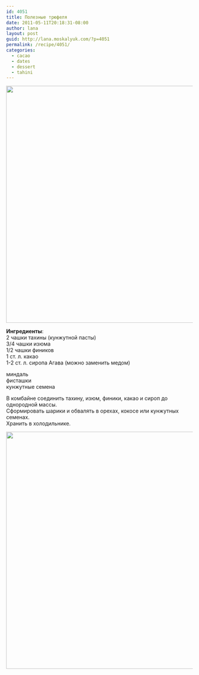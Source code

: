 ```yaml
---
id: 4051
title: Полезные трюфеля
date: 2011-05-11T20:18:31-08:00
author: lana
layout: post
guid: http://lana.moskalyuk.com/?p=4051
permalink: /recipe/4051/
categories:
  - cacao
  - dates
  - dessert
  - tahini
---
```

<img loading="lazy" class="alignnone" title="tahini truffles" src="http://farm4.static.flickr.com/3493/5709387504_4023d51afd_z.jpg" alt="" width="531" height="640" />

**Ингредиенты**:  
2 чашки тахины (кунжутной пасты)  
3/4 чашки изюма  
1/2 чашки фиников  
1 ст. л. какао  
1-2 ст. л. сиропа Агава (можно заменить медом)

миндаль  
фисташки  
кунжутные семена

В комбайне соединить тахину, изюм, финики, какао и сироп до однородной массы.  
Сформировать шарики и обвалять в орехах, кокосе или кунжутных семенах.  
Хранить в холодильнике.

<img loading="lazy" class="alignnone" title="tahini truffles" src="http://farm4.static.flickr.com/3586/5709381366_085c879ba6_z.jpg" alt="" width="563" height="640" />
